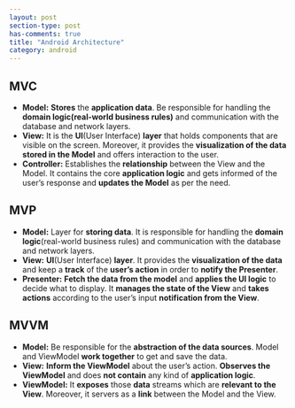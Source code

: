 ```yaml
---
layout: post
section-type: post
has-comments: true
title: "Android Architecture"
category: android
---
```


## MVC

- **Model:** **Stores** the **application data**. Be responsible for handling the **domain logic(real-world business rules)** and communication with the database and network layers.
- **View:** It is the **UI**(User Interface) **layer** that holds components that are visible on the screen. Moreover, it provides the **visualization of the data stored in the Model** and offers interaction to the user.
- **Controller:** Establishes the **relationship** between the View and the Model. It contains the core **application logic** and gets informed of the user’s response and **updates the Model** as per the need.


## MVP

- **Model:** Layer for **storing data**. It is responsible for handling the **domain logic**(real-world business rules) and communication with the database and network layers.
- **View:** **UI**(User Interface) **layer**. It provides the **visualization of the data** and keep a **track** of the **user’s action** in order to **notify the Presenter**.
- **Presenter:** **Fetch the data from the model** and **applies the UI logic** to decide what to display. It **manages the state of the View** and **takes actions** according to the user’s input **notification from the View**.


## MVVM

- **Model:** Be responsible for the **abstraction of the data sources**. Model and ViewModel **work together** to get and save the data.
- **View:** **Inform the ViewModel** about the user’s action. **Observes the ViewModel** and does **not contain** any kind of **application logic**.
- **ViewModel:** It **exposes** those **data** streams which are **relevant to the View**. Moreover, it servers as a **link** between the Model and the View.